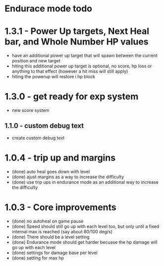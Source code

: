 # Endurace mode todo

# 1.3.1 - Power Up targets, Next Heal bar, and Whole Number HP values 
* have an additional power up target that will spawn between the current position and new target
* hiting this additional power up target is optional, no score, hp loss or anything to that effect (however a hit miss will still apply)
* hiting the powerup will restore i hp block

# 1.3.0 - get ready for exp system
* new score system

## 1.1.0 - custom debug text
* create custom debug text

# 1.0.4 - trip up and margins
* (done) auto heal goes down with level
* (done) ajust margins as a way to increase the difficulty
* (done) use trip ups in endurance mode as an additional way to increase the difficulty

# 1.0.3 - Core improvements
* (done) no autoheal on game pause
* (done) Speed should still go up with each level too, but only until a fixed internal max is reached (say about 80/100 deg/s)
* (done) There should be a level setting
* (done) Endurance mode should get harder becuase the hp damage will go up with each level
* (done) settings for damage base per level
* (done) setting for max hp
